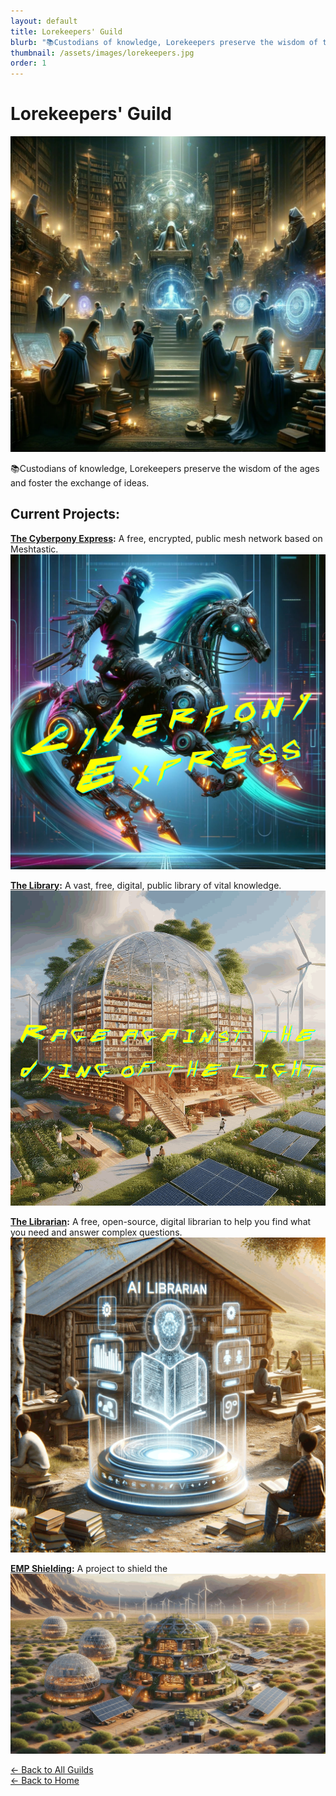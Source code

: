 ```yaml
---
layout: default
title: Lorekeepers' Guild
blurb: "📚Custodians of knowledge, Lorekeepers preserve the wisdom of the ages and foster the exchange of ideas."
thumbnail: /assets/images/lorekeepers.jpg
order: 1
---
```


# Lorekeepers' Guild

<img src="/assets/images/lorekeepers.jpg" class="photo">

📚Custodians of knowledge, Lorekeepers preserve the wisdom of the ages and foster the exchange of ideas.

## Current Projects:

**[The Cyberpony Express](/guilds/lorekeepers/cyberpony-express):** A free, encrypted, public mesh network based on Meshtastic.  
<img src="/assets/images/cyberpony-express.jpg" class="photo">

**[The Library](/guilds/lorekeepers/library):** A vast, free, digital, public library of vital knowledge.  
<img src="/assets/images/library-rage.gif" alt="Rage against the dying of the light" class="photo">

**[The Librarian](/guilds/lorekeepers/librarian):** A free, open-source, digital librarian to help you find what you need and answer complex questions.
<img src="/assets/images/librarian.gif" class="photo">

**[EMP Shielding](/guilds/lorekeepers/emp-shielding):** A project to shield the 
<img src="/assets/images/emp-shielding.jpg" class="photo">


[← Back to All Guilds](/guilds/)  
[← Back to Home](/)
